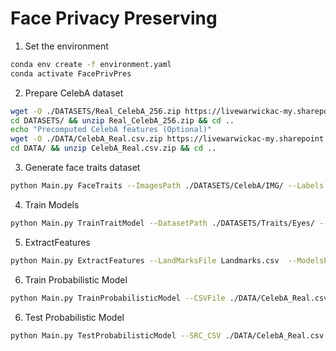 # Face Privacy Preserving

1. Set the environment

```bash
conda env create -f environment.yaml
conda activate FacePrivPres
```

2. Prepare CelebA dataset

```bash
wget -O ./DATASETS/Real_CelebA_256.zip https://livewarwickac-my.sharepoint.com/:u:/g/personal/u1873231_live_warwick_ac_uk/EXdaRJf-s9BGtO_gJ3o715YBGcnLd6sNA93Vs8dtemN17Q?download=1
cd DATASETS/ && unzip Real_CelebA_256.zip && cd ..
echo "Precomputed CelebA features (Optional)"
wget -O ./DATA/CelebA_Real.csv.zip https://livewarwickac-my.sharepoint.com/:u:/g/personal/u1873231_live_warwick_ac_uk/EfPeOPhJkANGozsAeaPUtIoBv6qJb--lV7UmqXtnAFmoBg?download=1
cd DATA/ && unzip CelebA_Real.csv.zip && cd ..
```

3. Generate face traits dataset

```bash
python Main.py FaceTraits --ImagesPath ./DATASETS/CelebA/IMG/ --Labels ./DATASETS/CelebA/identity_CelebA.csv  --CropTraits 
```

4. Train Models

```bash
python Main.py TrainTraitModel --DatasetPath ./DATASETS/Traits/Eyes/ --Trait BB_Eyes --BS 3072 --Epochs 3 --LR 0.1 --Device cuda:2
```

5. ExtractFeatures

```bash
python Main.py ExtractFeatures --LandMarksFile Landmarks.csv  --ModelsPath ./MODELS/ --ImagesPath ./DATASETS/CelebA/IMG/
```

6. Train Probabilistic Model

```bash
python Main.py TrainProbabilisticModel --CSVFile ./DATA/CelebA_Real.csv
```

6. Test Probabilistic Model

```bash
python Main.py TestProbabilisticModel --SRC_CSV ./DATA/CelebA_Real.csv --TRG_CSV ./DATA/CelebA_Sample.csv --ModelsPath ./MODELS/BMM_Models_2024_06_12_10_55_44/
```
